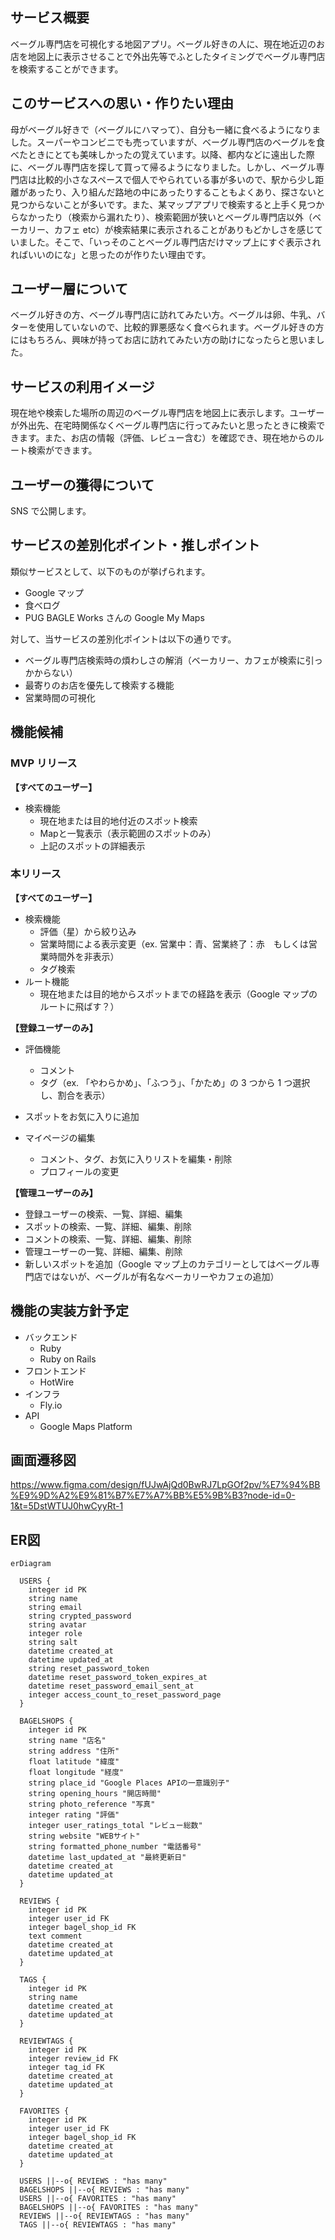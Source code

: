 ## サービス概要

ベーグル専門店を可視化する地図アプリ。ベーグル好きの人に、現在地近辺のお店を地図上に表示させることで外出先等でふとしたタイミングでベーグル専門店を検索することができます。

## このサービスへの思い・作りたい理由

母がベーグル好きで（ベーグルにハマって）、自分も一緒に食べるようになりました。スーパーやコンビニでも売っていますが、ベーグル専門店のベーグルを食べたときにとても美味しかったの覚えています。以降、都内などに遠出した際に、ベーグル専門店を探して買って帰るようになりました。しかし、ベーグル専門店は比較的小さなスペースで個人でやられている事が多いので、駅から少し距離があったり、入り組んだ路地の中にあったりすることもよくあり、探さないと見つからないことが多いです。また、某マップアプリで検索すると上手く見つからなかったり（検索から漏れたり）、検索範囲が狭いとベーグル専門店以外（ベーカリー、カフェ etc）が検索結果に表示されることがありもどかしさを感じていました。そこで、「いっそのことベーグル専門店だけマップ上にすぐ表示されればいいのにな」と思ったのが作りたい理由です。

## ユーザー層について

ベーグル好きの方、ベーグル専門店に訪れてみたい方。ベーグルは卵、牛乳、バターを使用していないので、比較的罪悪感なく食べられます。ベーグル好きの方にはもちろん、興味が持ってお店に訪れてみたい方の助けになったらと思いました。

## サービスの利用イメージ

現在地や検索した場所の周辺のベーグル専門店を地図上に表示します。ユーザーが外出先、在宅時関係なくベーグル専門店に行ってみたいと思ったときに検索できます。また、お店の情報（評価、レビュー含む）を確認でき、現在地からのルート検索ができます。

## ユーザーの獲得について

SNS で公開します。

## サービスの差別化ポイント・推しポイント

類似サービスとして、以下のものが挙げられます。
- Google マップ
- 食べログ
- PUG BAGLE Works さんの Google My Maps

対して、当サービスの差別化ポイントは以下の通りです。
- ベーグル専門店検索時の煩わしさの解消（ベーカリー、カフェが検索に引っかからない）
- 最寄りのお店を優先して検索する機能
- 営業時間の可視化

## 機能候補

### MVP リリース

**【すべてのユーザー】**

- 検索機能
  - 現在地または目的地付近のスポット検索
  - Mapと一覧表示（表示範囲のスポットのみ）
  - 上記のスポットの詳細表示

### 本リリース

**【すべてのユーザー】**

- 検索機能
  - 評価（星）から絞り込み
  - 営業時間による表示変更（ex. 営業中：青、営業終了：赤　もしくは営業時間外を非表示）
  - タグ検索
- ルート機能
  - 現在地または目的地からスポットまでの経路を表示（Google マップのルートに飛ばす？）

**【登録ユーザーのみ】**

- 評価機能

  - コメント
  - タグ（ex. 「やわらかめ」、「ふつう」、「かため」の 3 つから 1 つ選択し、割合を表示）

- スポットをお気に入りに追加
- マイページの編集
  - コメント、タグ、お気に入りリストを編集・削除
  - プロフィールの変更

**【管理ユーザーのみ】**

- 登録ユーザーの検索、一覧、詳細、編集
- スポットの検索、一覧、詳細、編集、削除
- コメントの検索、一覧、詳細、編集、削除
- 管理ユーザーの一覧、詳細、編集、削除
- 新しいスポットを追加（Google マップ上のカテゴリーとしてはベーグル専門店ではないが、ベーグルが有名なベーカリーやカフェの追加）

## 機能の実装方針予定
- バックエンド
  - Ruby
  - Ruby on Rails
- フロントエンド
  - HotWire
- インフラ
  - Fly.io
- API
  - Google Maps Platform

## 画面遷移図
https://www.figma.com/design/fUJwAjQd0BwRJ7LpGOf2pv/%E7%94%BB%E9%9D%A2%E9%81%B7%E7%A7%BB%E5%9B%B3?node-id=0-1&t=5DstWTUJ0hwCyyRt-1

## ER図
```mermaid
erDiagram

  USERS {
    integer id PK
    string name
    string email
    string crypted_password
    string avatar
    integer role
    string salt
    datetime created_at
    datetime updated_at
    string reset_password_token
    datetime reset_password_token_expires_at
    datetime reset_password_email_sent_at
    integer access_count_to_reset_password_page
  }

  BAGELSHOPS {
    integer id PK
    string name "店名"
    string address "住所"
    float latitude "緯度"
    float longitude "経度"
    string place_id "Google Places APIの一意識別子"
    string opening_hours "開店時間"
    string photo_reference "写真"
    integer rating "評価"
    integer user_ratings_total "レビュー総数"
    string website "WEBサイト"
    string formatted_phone_number "電話番号"
    datetime last_updated_at "最終更新日"
    datetime created_at
    datetime updated_at
  }

  REVIEWS {
    integer id PK
    integer user_id FK
    integer bagel_shop_id FK
    text comment
    datetime created_at
    datetime updated_at
  }

  TAGS {
    integer id PK
    string name
    datetime created_at
    datetime updated_at
  }

  REVIEWTAGS {
    integer id PK
    integer review_id FK
    integer tag_id FK
    datetime created_at
    datetime updated_at
  }

  FAVORITES {
    integer id PK
    integer user_id FK
    integer bagel_shop_id FK
    datetime created_at
    datetime updated_at
  }

  USERS ||--o{ REVIEWS : "has many"
  BAGELSHOPS ||--o{ REVIEWS : "has many"
  USERS ||--o{ FAVORITES : "has many"
  BAGELSHOPS ||--o{ FAVORITES : "has many"
  REVIEWS ||--o{ REVIEWTAGS : "has many"
  TAGS ||--o{ REVIEWTAGS : "has many"
```
